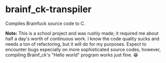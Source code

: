# brainf_ck-transpiler
Compiles Brainfuck source code to C.

**Note:** This is a school project and was rushly made; it required me about half a day's worth of continuous work. I know the code quality sucks and needs a ton of refactoring, but it will do for my purposes. Expect to encounter bugs especially on more sophisticated source codes, however, compiling Brainf_ck's "Hello world" program works just fine. 😁
